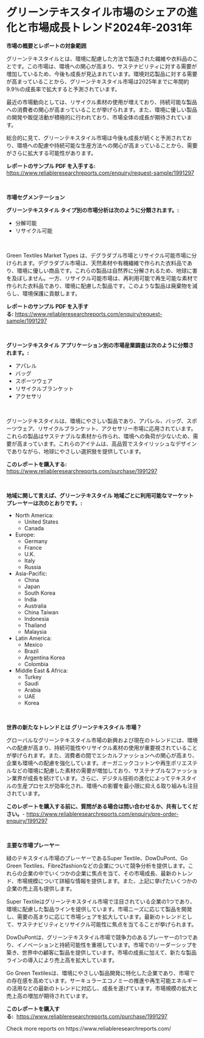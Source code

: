 <p><h1>グリーンテキスタイル市場のシェアの進化と市場成長トレンド2024年-2031年</h1></p><p><strong>市場の概要とレポートの対象範囲</strong></p>
<p><p>グリーンテキスタイルとは、環境に配慮した方法で製造された繊維や衣料品のことです。この市場は、環境への関心が高まり、サステナビリティに対する需要が増加しているため、今後も成長が見込まれています。環境対応製品に対する需要が高まっていることから、グリーンテキスタイル市場は2025年までに年間約9.9％の成長率で拡大すると予測されています。</p><p>最近の市場動向としては、リサイクル素材の使用が増えており、持続可能な製品への消費者の関心が高まっていることが挙げられます。また、環境に優しい製品の開発や販促活動が積極的に行われており、市場全体の成長が期待されています。</p><p>総合的に見て、グリーンテキスタイル市場は今後も成長が続くと予測されており、環境への配慮や持続可能な生産方法への関心が高まっていることから、需要がさらに拡大する可能性があります。</p></p>
<p><strong>レポートのサンプル PDF を入手する:</strong> <a href="https://www.reliableresearchreports.com/enquiry/request-sample/1991297">https://www.reliableresearchreports.com/enquiry/request-sample/1991297</a></p>
<p>&nbsp;</p>
<p><strong>市場セグメンテーション</strong></p>
<p><strong>グリーンテキスタイル タイプ別の市場分析は次のように分類されます。:</strong></p>
<p><ul><li>分解可能</li><li>リサイクル可能</li></ul></p>
<p>&nbsp;</p>
<p><p>Green Textiles Market Types は、デグラダブル市場とリサイクル可能市場に分けられます。デグラダブル市場は、天然素材や有機繊維で作られた衣料品であり、環境に優しい商品です。これらの製品は自然界に分解されるため、地球に害を及ぼしません。一方、リサイクル可能市場は、再利用可能で再生可能な素材で作られた衣料品であり、環境に配慮した製品です。このような製品は廃棄物を減らし、環境保護に貢献します。</p></p>
<p><strong>レポートのサンプル PDF を入手する:</strong>&nbsp;<a href="https://www.reliableresearchreports.com/enquiry/request-sample/1991297">https://www.reliableresearchreports.com/enquiry/request-sample/1991297</a></p>
<p>&nbsp;</p>
<p><strong> グリーンテキスタイル アプリケーション別の市場産業調査は次のように分類されます。:</strong></p>
<p><ul><li>アパレル</li><li>バッグ</li><li>スポーツウェア</li><li>リサイクルブランケット</li><li>アクセサリ</li></ul></p>
<p>&nbsp;</p>
<p><p>グリーンテキスタイルは、環境にやさしい製品であり、アパレル、バッグ、スポーツウェア、リサイクルブランケット、アクセサリー市場に応用されています。これらの製品はサステナブルな素材から作られ、環境への負荷が少ないため、需要が高まっています。これらのアイテムは、高品質でスタイリッシュなデザインでありながら、地球にやさしい選択肢を提供しています。</p></p>
<p><strong>このレポートを購入する:</strong>&nbsp; <a href="https://www.reliableresearchreports.com/purchase/1991297">https://www.reliableresearchreports.com/purchase/1991297</a></p>
<p>&nbsp;</p>
<p><strong>地域に関して言えば、グリーンテキスタイル 地域ごとに利用可能なマーケットプレーヤーは次のとおりです。:</strong></p>
<p><ul>
    <li>
        North America:
        <ul>
            <li>United States</li>
            <li>Canada</li>
        </ul>
    </li>
    <li>
        Europe:
        <ul>
            <li>Germany</li>
            <li>France</li>
            <li>U.K.</li>
            <li>Italy</li>
            <li>Russia</li>
        </ul>
    </li>
    <li>
        Asia-Pacific:
        <ul>
            <li>China</li>
            <li>Japan</li>
            <li>South Korea</li>
            <li>India</li>
            <li>Australia</li>
            <li>China Taiwan</li>
            <li>Indonesia</li>
            <li>Thailand</li>
            <li>Malaysia</li>
        </ul>
    </li>
    <li>
        Latin America:
        <ul>
            <li>Mexico</li>
            <li>Brazil</li>
            <li>Argentina Korea</li>
            <li>Colombia</li>
        </ul>
    </li>
    <li>
        Middle East & Africa:
        <ul>
            <li>Turkey</li>
            <li>Saudi</li>
            <li>Arabia</li>
            <li>UAE</li>
            <li>Korea</li>
        </ul>
    </li>
    </ul></p>
<p>&nbsp;</p>
<p><strong>世界の新たなトレンドとは グリーンテキスタイル 市場？</strong></p>
<p><p>グローバルなグリーンテキスタイル市場の新興および現在のトレンドには、環境への配慮が高まり、持続可能性やリサイクル素材の使用が重要視されていることが挙げられます。また、消費者の間でエシカルファッションへの関心が高まり、企業も環境への配慮を強化しています。オーガニックコットンや再生ポリエステルなどの環境に配慮した素材の需要が増加しており、サステナブルなファッション業界が成長を続けています。さらに、デジタル技術の進化によってテキスタイルの生産プロセスが効率化され、環境への影響を最小限に抑える取り組みも注目されています。</p></p>
<p><strong>このレポートを購入する前に、質問がある場合は問い合わせるか、共有してください。</strong>- <a href="https://www.reliableresearchreports.com/enquiry/pre-order-enquiry/1991297">https://www.reliableresearchreports.com/enquiry/pre-order-enquiry/1991297</a></p>
<p>&nbsp;</p>
<p><strong>主要な市場プレーヤー</strong></p>
<p><p>緑のテキスタイル市場のプレーヤーであるSuper Textile、DowDuPont、Go Green Textiles、Fibre2fashionなどの企業について競争分析を提供します。これらの企業の中でいくつかの企業に焦点を当て、その市場成長、最新のトレンド、市場規模について詳細な情報を提供します。また、上記に挙げたいくつかの企業の売上高も提供します。</p><p>Super Textileはグリーンテキスタイル市場で注目されている企業の1つであり、環境に配慮した製品ラインを提供しています。市場ニーズに応じて製品を開発し、需要の高まりに応じて市場シェアを拡大しています。最新のトレンドとして、サステナビリティとリサイクル可能性に焦点を当てることが挙げられます。</p><p>DowDuPontは、グリーンテキスタイル市場で競争力のあるプレーヤーの1つであり、イノベーションと持続可能性を重視しています。市場でのリーダーシップを築き、世界中の顧客に製品を提供しています。市場の成長に加えて、新たな製品ラインの導入により売上高を拡大しています。</p><p>Go Green Textilesは、環境にやさしい製品開発に特化した企業であり、市場での存在感を高めています。サーキュラーエコノミーの推進や再生可能エネルギーの活用などの最新のトレンドに対応し、成長を遂げています。市場規模の拡大と売上高の増加が期待されています。</p></p>
<p><strong>このレポートを購入する:</strong>&nbsp;&nbsp;<a href="https://www.reliableresearchreports.com/purchase/1991297">https://www.reliableresearchreports.com/purchase/1991297</a></p>
<p>Check more reports on https://www.reliableresearchreports.com/</p>